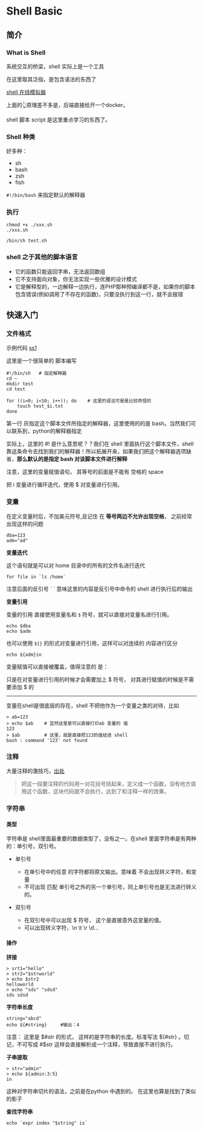 # Shell Basic

## 简介

### What is Shell

系统交互的桥梁，shell 实际上是一个工具

在这里取其泛指，是包含语法的东西了

[shell 在线模拟器](http://www.runoob.com/try/runcode.php?filename=helloworld&type=bash)

上面的👆原理差不多是，后端直接给开一个docker。

shell 脚本 script 是这里重点学习的东西了。

### Shell 种类

好多种：

- sh
- bash
- zsh
- fish

`#!/bin/bash` 来指定默认的解释器

### 执行

    chmod +x ./xxx.sh
    ./xxx.sh

    /bin/sh test.sh

### shell 之于其他的脚本语言
- 它的函数只能返回字串，无法返回数组
- 它不支持面向对象，你无法实现一些优雅的设计模式
- 它是解释型的，一边解释一边执行，连PHP那种预编译都不是，如果你的脚本包含错误(例如调用了不存在的函数)，只要没执行到这一行，就不会报错

## 快速入门

### 文件格式

示例代码 [ss1](./shells/ss_1.sh)

这里是一个很简单的 脚本编写

    #!/bin/sh   # 指定解释器
    cd ~
    mkdir test
    cd test

    for ((i=0; i<10; i++)); do    # 这里的语法可是是比较奇怪的
        touch test_$i.txt
    done

第一行 灰指定这个脚本文件所指定的解释器，这里使用的的是 bash。当然我们可以联系到，python的解释器指定

实际上，这里的 #! 是什么意思呢？？我们在 shell 里面执行这个脚本文件，shell 靠这条命令去找到我们的解释器！所以拓展开来，如果我们把这个解释器选项缺省，**那么默认的是指定 bash 对该脚本文件进行解释**


注意，这里的变量赋值语句， 其等号的前面是不能有 空格的 space

把 i 变量进行循环迭代，使用 $ 对变量进行引用。

### 变量 

在定义变量时后，不加美元符号,且记住 在 **等号两边不允许出现空格**， 之前经常出现这样的问题

    dba=123
    adm="ad"

**变量迭代**

这个语句就是可以对 home 目录中的所有的文件名进行迭代
   
    for file in `ls /home`

注意后面的反引号 \` \` 意味这里的内容是反引号中命令的 shell 进行执行后的输出

**变量引用**

变量的引用 直接使用变量名和 `$` 符号，就可以直接对变量名进行引用。

    echo $dba
    echo $adm

也可以使用 `${}` 的形式对变量进行引用，这样可以对连续的 内容进行区分

    echo ${adm}in

变量赋值可以直接被覆盖，值得注意的 是：

只是在对变量进行引用的时候才会需要加上 $ 符号， 对其进行赋值的时候是不需要添加 $ 的

---

变量在shell是很底层的存在，shell 不把他作为一个变量之类的对待，比如

    > ab=123
    > echo $ab    # 显然这里是可以直接打印ab 变量的 值 
    123
    > $ab         # 这里，就是直接把123的值给进 shell 
    bash : command '123' not found



### 注释

大量注释的激技巧，[出处](https://github.com/qinjx/30min_guides/blob/master/shell.md)

> 把这一段要注释的代码用一对花括号括起来，定义成一个函数，没有地方调用这个函数，这块代码就不会执行，达到了和注释一样的效果。


### 字符串

#### 类型

字符串是 shell里面最重要的数据类型了，没有之一。在shell 里面字符串是有两种的：单引号，双引号。

- 单引号
    - 在单引号中的任意 的字符都将原文输出。意味着 不会出现转义字符，和变量
    - 不可出现 匹配 单引号之外的另一个单引号，同上单引号也是无法进行转义的。

- 双引号
    - 在双引号中可以出现 $ 符号， 这个是直接意外这变量的值。
    - 可以出现转义字符，\n \t \r \d...

#### 操作

**拼接**

    > srt1="hello"
    > str2="$strworld"
    > echo $str2
    helloworld
    > echo "sds" "sdsd"
    sds sdsd



**字符串长度**

    string="abcd"
    echo ${#string}     #输出：4

注意： 这里是 $#str 的形式， 这样的是字符串的长度。标准写法 ${#str} 。切记，不可写成 #$str 这样会直接解析成一个注释，导致直接不进行执行。


**子串提取**

    > str="admin"
    > echo ${admin:3:5}
    in

这种对字符串切片的语法，之前是在python 中遇到的。 在这里也算是找到了类似的影子


**查找字符串**

    echo `expr index "$string" is`
